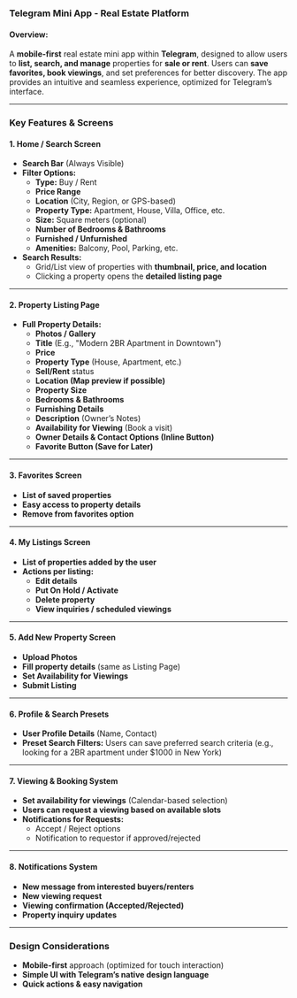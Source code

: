 ### **Telegram Mini App - Real Estate Platform**

#### **Overview:**

A **mobile-first** real estate mini app within **Telegram**, designed to allow users to **list, search, and manage** properties for **sale or rent**. Users can **save favorites, book viewings**, and set preferences for better discovery. The app provides an intuitive and seamless experience, optimized for Telegram’s interface.

---

### **Key Features & Screens**

#### **1. Home / Search Screen**

- **Search Bar** (Always Visible)
- **Filter Options:**
  - **Type:** Buy / Rent
  - **Price Range**
  - **Location** (City, Region, or GPS-based)
  - **Property Type:** Apartment, House, Villa, Office, etc.
  - **Size:** Square meters (optional)
  - **Number of Bedrooms & Bathrooms**
  - **Furnished / Unfurnished**
  - **Amenities:** Balcony, Pool, Parking, etc.
- **Search Results:**
  - Grid/List view of properties with **thumbnail, price, and location**
  - Clicking a property opens the **detailed listing page**

---

#### **2. Property Listing Page**

- **Full Property Details:**
  - **Photos / Gallery**
  - **Title** (E.g., "Modern 2BR Apartment in Downtown")
  - **Price**
  - **Property Type** (House, Apartment, etc.)
  - **Sell/Rent** status
  - **Location (Map preview if possible)**
  - **Property Size**
  - **Bedrooms & Bathrooms**
  - **Furnishing Details**
  - **Description** (Owner’s Notes)
  - **Availability for Viewing** (Book a visit)
  - **Owner Details & Contact Options (Inline Button)**
  - **Favorite Button (Save for Later)**

---

#### **3. Favorites Screen**

- **List of saved properties**
- **Easy access to property details**
- **Remove from favorites option**

---

#### **4. My Listings Screen**

- **List of properties added by the user**
- **Actions per listing:**
  - **Edit details**
  - **Put On Hold / Activate**
  - **Delete property**
  - **View inquiries / scheduled viewings**

---

#### **5. Add New Property Screen**

- **Upload Photos**
- **Fill property details** (same as Listing Page)
- **Set Availability for Viewings**
- **Submit Listing**

---

#### **6. Profile & Search Presets**

- **User Profile Details** (Name, Contact)
- **Preset Search Filters:** Users can save preferred search criteria (e.g., looking for a 2BR apartment under $1000 in New York)

---

#### **7. Viewing & Booking System**

- **Set availability for viewings** (Calendar-based selection)
- **Users can request a viewing based on available slots**
- **Notifications for Requests:**
  - Accept / Reject options
  - Notification to requestor if approved/rejected

---

#### **8. Notifications System**

- **New message from interested buyers/renters**
- **New viewing request**
- **Viewing confirmation (Accepted/Rejected)**
- **Property inquiry updates**

---

### **Design Considerations**

- **Mobile-first** approach (optimized for touch interaction)
- **Simple UI with Telegram’s native design language**
- **Quick actions & easy navigation**
